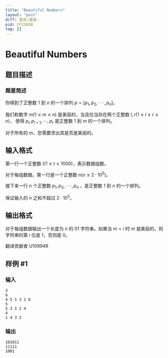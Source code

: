 ```yaml
---
title: "Beautiful Numbers"
layout: "post"
diff: 普及/提高-
pid: CF1265B
tag: []
---
```


# Beautiful Numbers

## 题目描述

### 题意简述

你得到了正整数 $1$ 到 $n$ 的一个排列 $p=[p_1,p_2,···,p_n]$。

我们称数字 $m(1 \leq m \leq n)$ 是美丽的，当且仅当存在两个正整数 $l,r(1\leq l\leq r \leq n)$， 使得 $p_l,p_{l+1},\cdots,p_r$ 是正整数 $1$ 到 $m$ 的一个排列。

对于所有的 $m$，您需要求出其是否是美丽的。

## 输入格式

第一行一个正整数 $t(1\leq t \leq 1000)$，表示数据组数。

对于每组数据，第一行是一个正整数 $n(n \leq 2·10^5)$。

接下来一行 $n$ 个正整数 $p_1,p_2,···,p_n$ ，是正整数 $1$ 到 $n$ 的一个排列。

保证输入的 $n$ 之和不超过 $2·10^5$。

## 输出格式

对于每组数据输出一个长度为 $n$ 的 $01$ 字符串。如果当 $m=i$ 时 $m$ 是美丽的，则字符串的第 $i$ 位是 $1$，否则是 $0$。

翻译贡献者 U108949

## 样例 #1

### 输入

```
3
6
4 5 1 3 2 6
5
5 3 1 2 4
4
1 4 3 2

```

### 输出

```
101011
11111
1001

```


